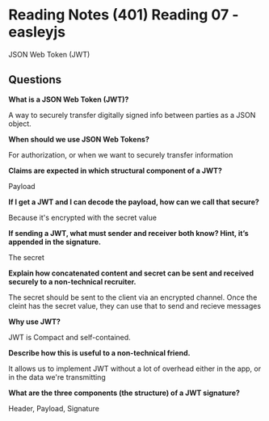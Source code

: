 # Reading Notes (401) Reading 07 - easleyjs

JSON Web Token (JWT)

## Questions
**What is a JSON Web Token (JWT)?**

A way to securely transfer digitally signed info between parties as a JSON object.

**When should we use JSON Web Tokens?**

For authorization, or when we want to securely transfer information

**Claims are expected in which structural component of a JWT?**

Payload

**If I get a JWT and I can decode the payload, how can we call that secure?**

Because it's encrypted with the secret value

**If sending a JWT, what must sender and receiver both know? Hint, it’s appended in the signature.**

The secret

**Explain how concatenated content and secret can be sent and received securely to a non-technical recruiter.**

The secret should be sent to the client via an encrypted channel. Once the cleint has the secret value, they can use that to send and recieve messages

**Why use JWT?**

JWT is Compact and self-contained. 

**Describe how this is useful to a non-technical friend.**

It allows us to implement JWT without a lot of overhead either in the app, or in the data we're transmitting

**What are the three components (the structure) of a JWT signature?**

Header, Payload, Signature
